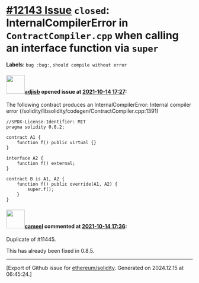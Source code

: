 # [\#12143 Issue](https://github.com/ethereum/solidity/issues/12143) `closed`: InternalCompilerError in `ContractCompiler.cpp` when calling an interface function via `super`
**Labels**: `bug :bug:`, `should compile without error`


#### <img src="https://avatars.githubusercontent.com/u/85941014?v=4" width="50">[adjisb](https://github.com/adjisb) opened issue at [2021-10-14 17:27](https://github.com/ethereum/solidity/issues/12143):

The following contract produces an InternalCompilerError: Internal compiler error (/solidity/libsolidity/codegen/ContractCompiler.cpp:1391)

```solidity
//SPDX-License-Identifier: MIT
pragma solidity 0.8.2;

contract A1 {
    function f() public virtual {}
}

interface A2 {
    function f() external;
}

contract B is A1, A2 {
    function f() public override(A1, A2) {
        super.f();
    }
}
```


#### <img src="https://avatars.githubusercontent.com/u/137030?v=4" width="50">[cameel](https://github.com/cameel) commented at [2021-10-14 17:36](https://github.com/ethereum/solidity/issues/12143#issuecomment-943574337):

Duplicate of #11445.

This has already been fixed in 0.8.5.


-------------------------------------------------------------------------------



[Export of Github issue for [ethereum/solidity](https://github.com/ethereum/solidity). Generated on 2024.12.15 at 06:45:24.]
